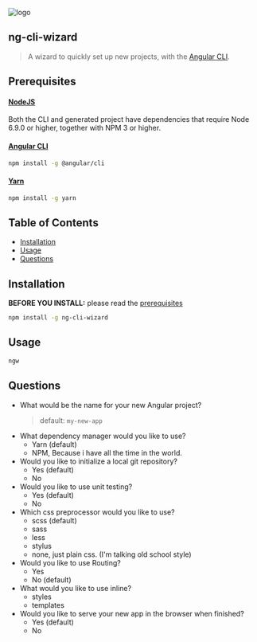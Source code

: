 ![logo](https://github.com/MathieuDeHaeck/ng-cli-wizard/blob/master/assets/logo.png)

## ng-cli-wizard
> A wizard to quickly set up new projects, with the [Angular CLI](https://github.com/angular/angular-cli).

## Prerequisites

#### [NodeJS](https://nodejs.org/en/)
Both the CLI and generated project have dependencies that require Node 6.9.0 or higher, together
with NPM 3 or higher.

#### [Angular CLI](https://cli.angular.io/)
```bash
npm install -g @angular/cli
```

#### [Yarn](https://yarnpkg.com/en/)
```bash
npm install -g yarn
```

## Table of Contents

* [Installation](#installation)
* [Usage](#usage)
* [Questions](#questions)

## Installation

**BEFORE YOU INSTALL:** please read the [prerequisites](#prerequisites)
```bash
npm install -g ng-cli-wizard
```

## Usage

```bash
ngw
```

## Questions
* What would be the name for your new Angular project?
    > default: `my-new-app`
* What dependency manager would you like to use?
    * Yarn (default)
    * NPM, Because i have all the time in the world.
* Would you like to initialize a local git repository?
    * Yes (default)
    * No
* Would you like to use unit testing?
    * Yes (default)
    * No
* Which css preprocessor would you like to use?
    * scss (default)
    * sass
    * less
    * stylus
    * none, just plain css. (I'm talking old school style)
* Would you like to use Routing?
    * Yes
    * No (default)
* What would you like to use inline?
    * styles
    * templates
* Would you like to serve your new app in the browser when finished?
    * Yes (default)
    * No
